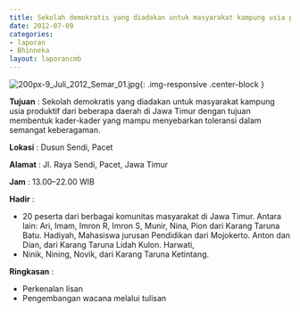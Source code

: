 ```yaml
---
title: Sekolah demokratis yang diadakan untuk masyarakat kampung usia produktif dari beberapa daerah di Jawa Timur
date: 2012-07-09
categories:
- laporan
- Bhinneka
layout: laporancmb
---
```

	
![200px-9_Juli_2012_Semar_01.jpg](/uploads/200px-9_Juli_2012_Semar_01.jpg){: .img-responsive .center-block }	
	
**Tujuan** :	Sekolah demokratis yang diadakan untuk masyarakat kampung usia produktif dari beberapa daerah di Jawa Timur dengan tujuan membentuk kader-kader yang mampu menyebarkan toleransi dalam semangat keberagaman.
	
**Lokasi** :	Dusun Sendi, Pacet
	
**Alamat** : 	Jl. Raya Sendi, Pacet, Jawa Timur
	
**Jam** :	13.00–22.00 WIB
	
**Hadir** :	
*	20 peserta dari berbagai komunitas masyarakat di Jawa Timur. Antara lain: Ari, Imam, Imron R, Imron S, Munir, Nina, Pion dari Karang Taruna Batu. Hadiyah, Mahasiswa jurusan Pendidikan dari Mojokerto. Anton dan Dian, dari Karang Taruna Lidah Kulon. Harwati,
*	Ninik, Nining, Novik, dari Karang Taruna Ketintang.

**Ringkasan** :	
*	Perkenalan lisan
*	Pengembangan wacana melalui tulisan
